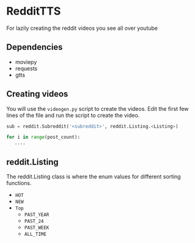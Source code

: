# RedditTTS
For lazily creating the reddit videos you see all over youtube

## Dependencies
* moviepy
* requests
* gtts

## Creating videos
You will use the `videogen.py` script to create the videos. Edit the first few lines of the file and run the script to create the video.
```python
sub = reddit.Subreddit('<subreddit>', reddit.Listing.<Listing>)

for i in range(post_count):
   ....
   ```

## reddit.Listing
The reddit.Listing class is where the enum values for different sorting functions.
* `HOT`
* `NEW`
* `Top`
  * `PAST_YEAR`
  * `PAST_24`
  * `PAST_WEEK`
  * `ALL_TIME`
